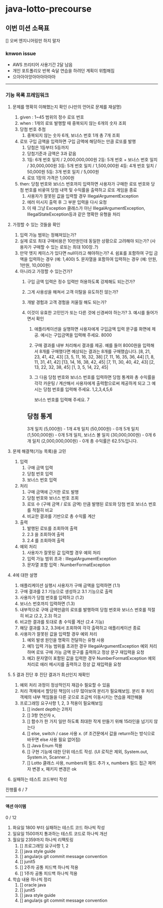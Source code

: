 # java-lotto-precourse
## 이번 미션 소묙표
[] 오버 엔지니어링만 하지 말자

### knwon issue
- AWS 프리티어 사용기간 2달 남음
- 개인 포트폴리오 반복 숙달 연습을 하려던 계획이 위험해짐
- 으아아아앙아아아아아아

---

### 기능 목록 프레임워크

1. 문제를 명확히 이해했는지 확인 (나만의 언어로 문제를 재설명)
   1. given : 1~45 범위의 정수 로또 번호
   2. when : 1개의 로또 발행할 때 중복되지 않는 6개의 숫자 조회
   3. 당첨 번호 추첨
      1. 중복되지 않는 숫자 6개, 보너스 번호 1개 총 7개 조회
   4. 로또 구입 금액을 입력하면 구입 금액에 해당하는 만큼 로또를 발행
      1. 당첨은 1등부터 5등까지
      2. 당첨기준과 금액은 3과 같음
      3. 1등: 6개 번호 일치 / 2,000,000,000원
         2등: 5개 번호 + 보너스 번호 일치 / 30,000,000원
         3등: 5개 번호 일치 / 1,500,000원
         4등: 4개 번호 일치 / 50,000원
         5등: 3개 번호 일치 / 5,000원
      4. 로또 1장의 가격은 1,000원
   5. then: 당첨 번호와 보너스 번호까지 입력하면 사용자가 구매한 로또 번호와 당첨 번호를 비굫여 당첨 내역 및 수익률을 출력하고 로또 게임을 종료
      1. 사용자가 잘못된 값을 입력할 경우 IllegalArgumentException
      2. 에러 미시지 출력 후 그 부분 입력을 다시 요청
      3. 이 때 그냥 Exception 클래스가 아닌 IllegalArgumentException, IllegalStateException등과 같은 명확한 유형을 처리
2. 가정할 수 있는 것들을 확인
   1. 입력 가능 범위는 정해져있는가?
   2. 실제 로또 최대 구매비용은 10만원인데 동일한 상황으로 고려해야 되는가? (사용자가 구매할 수 있는 로또는 최대 100장..?)
   3. 만약 엣지 케이스가 있다면 null이라고 해야하는가?
      4. 쉼표를 포함하여 구입 금액을 입력하는 경우 (예: 1,400)
      5. 문자열을 포함하여 입력하는 경우 (예: 만원, 1만원, 10,000원)
   4. 아니라고 가정할 수 있는건가?
      1. 구입 금액 입력은 정수 입력만 허용하도록 강제해도 되는건가?
      2. 그게 사용성을 해쳐서 고객 이탈을 유도하진 않는가?
      3. 개발 경험과 고객 경험을 저울질 해도 되는가?
      4. 이것이 유효한 고민인가 또는 다른 것에 신경써야 하는가?
         3. 예시를 들어가면서 확인
            1. 애플리케이션을 실행하면 사용자에게 구입금액 입력 문구를 화면에 제공. 예시는
               구입금액을 입력해 주세요.
               8000
            2. 구매 결과를 내부 처리해서 결과를 제공. 예를 들어 8000원을 입력해서 8개를 구매했다면 예상되는 결과는
               8개를 구매했습니다.
               [8, 21, 23, 41, 42, 43]
               [3, 5, 11, 16, 32, 38]
               [7, 11, 16, 35, 36, 44]
               [1, 8, 11, 31, 41, 42]
               [13, 14, 16, 38, 42, 45]
               [7, 11, 30, 40, 42, 43]
               [2, 13, 22, 32, 38, 45]
               [1, 3, 5, 14, 22, 45]
            3. 그 다음 당첨 번호와 보너스 번호를 입력하면 당첨 통계와 총 수익률을 각각 카운팅 / 계산해서 사용자에게 출력함으로써 제공하게 되고 그 예시는
               당첨 번호를 입력해 주세요.
               1,2,3,4,5,6

               보너스 번호를 입력해 주세요.
               7
   
            당첨 통계
            ---
            3개 일치 (5,000원) - 1개
            4개 일치 (50,000원) - 0개
            5개 일치 (1,500,000원) - 0개
            5개 일치, 보너스 볼 일치 (30,000,000원) - 0개
            6개 일치 (2,000,000,000원) - 0개
            총 수익률은 62.5%입니다.
   
4. 문제 해결책(기능 목록)을 고민
   1. 입력
      1. 구매 금액 입력
      2. 당첨 번호 입력
      3. 보너스 번호 입력
   2. 처리
      1. 구매 금액에 근거한 로또 발행
      2. 당첨 번호와 보너스 번호 조회
      3. 로또 수 (구매 금액 / 로또 금액) 만큼 발행된 로또와 당첨 번호 보너스 번호를 적절히 비교
      4. 비교한 결과를 기반으로 총 수익률 계산
   3. 출력
      1. 발행된 로또를 조회하여 출력
      2. 2.3 을 조회하여 출력
      3. 2.4 를 조회하여 출력
   4. 예외 처리
      1. 사용자가 잘못된 값 입력할 경우 예외 처리
      2. 입력 가능 범위 초과 : IllegalArgumentException
      3. 문자열 포함 입력 : NumberFormatException
5. 4에 대한 설명
   1. 애플리케이션 실행시 사용자가 구매 금액을 입력하면 (1.1)
   2. 구매 결과를 2.1 기능으로 생성하고 3.1 기능으로 출력
   3. 사용자가 당첨 번호를 입력하고 (1.2)
   4. 보너스 번호까지 입력하면 (1.3)
   5. 내부적으로 구매 금액만큼의 로또를 발행하여 당첨 번호와 보너스 번호를 적절히 비교 (2.2, 2.3) 하고
   6. 비교한 결과를 토대로 총 수익률 계산 (2.4 기능)
   7. 해당 결과를 3.2, 3.3에서 조회하여 각각 출력하고 애플리케이션 종료
   8. 사용자가 잘못된 값을 입력할 경우 예외 처리
      1. 예외 발생 원인을 명확히 전달하는 유형 사용
      2. 예1) 입력 가능 범위를 초과한 경우 IllegalArgumentException 예외 처리하며 로또 구매 가능 금액 문구를 출력하고 정상 문구 재입력을 요청
      3. 예2) 문자열이 포함된 값을 입력한 경우 NumberFormatException 예외 처리로 에러 메시지를 출력하고 정상 값 재입력을 요청
6. 5 결과 진단 후 진단 결과가 최선인지 재확인
   1. 예외 처리 과정이 정상적인지 재검수 필요할 수 있음
   2. 처리 객체에서 할당된 책임이 너무 많아보여 분리가 필요해보임. 분리 후 처리 객체의 내부 책임들을 다른 곳으로 조금씩 이동시키는 연습을 제안해봄
   3. 프로그래밍 요구사항 1, 2, 3 적용이 필요해보임
      1. [] indent depth는 2까지
      2. [] 3항 연산자 x, 
      3. [] 함수가 한 가지 일만 하도록 최대한 작게 만들기 위해 15라인을 넘기지 않는다
      4. [] else, switch / case 사용 x. (if 조건문에서 값을 return하는 방식으로 바꾸면 else 사용 필요 없어짐)
      5. [] Java Enum 적용
      6. [] 구현 기능에 대한 단위 테스트 작성. (UI 로직은 제외, System.out, System.in, Scanner..)
      7. [] Lotto 클래스 사용, numbers외 필드 추가 x, numbers 필드 접근 제어자 변경 x, 패키지 변경은 ok
7. 실패하는 테스트 코드부터 작성

진행률 6 / 7

---
#### 액션 아이템
0 / 12
1. 화요일 1800 부터 실패하는 테스트 코드 하나씩 작성
2. 일요일 1500까지  통과하는 테스트 코드로 하나씩 개선
3. 월요일 2359까지 하나씩 리팩토링
   1. [] 프로그래밍 요구사항 1, 2
   2. [] java style guide
   3. [] angularjs git commit message convention
   4. [] junit5
   5. [] 2주차 공통 피드백 하나씩 적용
   6. [] 1주차 공통 피드백 하나씩 적용
4. 학습 내용 하나씩 정리
   1. [] oracle java
   2. [] junit5
   3. [] java style guide
   4. [] angularjs git commit message convention